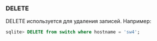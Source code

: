 ### DELETE
DELETE используется для удаления записей. Например:
```sql
sqlite> DELETE from switch where hostname = 'sw4';
```
